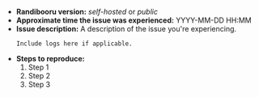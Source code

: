  - **Randibooru version:** *self-hosted* or *public*
- **Approximate time the issue was experienced:** YYYY-MM-DD HH:MM
- **Issue description:** A description of the issue you're experiencing.
    ```
    Include logs here if applicable.
    ```
- **Steps to reproduce:**
    1. Step 1
    2. Step 2
    3. Step 3
